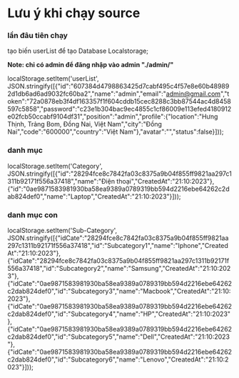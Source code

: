 # Lưu ý khi chạy source

### lần đâu tiên chạy 

tạo biến userList để tạo Database Localstorage;

**Note: chỉ có admin để đăng nhập vào admin "./admin/"**



localStorage.setItem('userList', JSON.stringify([{"id":"607384d4798863425d7cabf495c4f57e8e60b489892d1db6ad6ad9032fc60ba2","name":"admin","email":"admin@gmail.com","token":"72a0878eb3f4df163357f1f604cddb15cec8288c3bb87544ac4d8458597c5858","password":"c23e1b304bac9ec4855c1cf86009e113efed4180912e02fcb50ccabf9104df31","position":"admin","profile":{"location":"Hưng Thịnh, Trảng Bom, Đồng Nai, Việt Nam","city":"Đồng Nai","code":"600000","country":"Việt Nam"},"avatar":"","status":false}]));

### danh mục 
localStorage.setItem('Category', JSON.stringify([{"id":"28294fce8c7842fa03c8375a9b04f855ff9821aa297c1311b92171f556a37418","name":"Điện thoại","CreatedAt":"21:10:2023"},{"id":"0ae9871583981930ba58ea9389a0789319bb594d2216ebe64262c2dab824def0","name":"Laptop","CreatedAt":"21:10:2023"}]));
### danh mục con
localStorage.setItem('Sub-Category', JSON.stringify([{"idCate":"28294fce8c7842fa03c8375a9b04f855ff9821aa297c1311b92171f556a37418","id":"Subcategory1","name":"Iphone","CreatedAt":"21:10:2023"},{"idCate":"28294fce8c7842fa03c8375a9b04f855ff9821aa297c1311b92171f556a37418","id":"Subcategory2","name":"Samsung","CreatedAt":"21:10:2023"},{"idCate":"0ae9871583981930ba58ea9389a0789319bb594d2216ebe64262c2dab824def0","id":"Subcategory3","name":"Macbook","CreatedAt":"21:10:2023"},{"idCate":"0ae9871583981930ba58ea9389a0789319bb594d2216ebe64262c2dab824def0","id":"Subcategory4","name":"HP","CreatedAt":"21:10:2023"},{"idCate":"0ae9871583981930ba58ea9389a0789319bb594d2216ebe64262c2dab824def0","id":"Subcategory5","name":"Dell","CreatedAt":"21:10:2023"},{"idCate":"0ae9871583981930ba58ea9389a0789319bb594d2216ebe64262c2dab824def0","id":"Subcategory6","name":"Lenovo","CreatedAt":"21:10:2023"}]));
